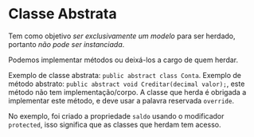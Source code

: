 # Classe Abstrata

Tem como objetivo *ser exclusivamente um modelo* para ser herdado, portanto *não pode ser instanciada*.

Podemos implementar métodos ou deixá-los a cargo de quem herdar.

Exemplo de classe abstrata: `public abstract class Conta`.
Exemplo de método abstrato: `public abstract void Creditar(decimal valor);`, este método não tem implementação/corpo.
A classe que herda é obrigada a implementar este método, e deve usar a palavra reservada `override`.

No exemplo, foi criado a propriedade `saldo` usando o modificador `protected`, isso significa que as classes que herdam tem acesso.
